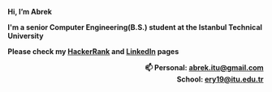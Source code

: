 <b>Hi, I’m Abrek  
  
I'm a senior Computer Engineering(B.S.) student at the Istanbul Technical University
  
Please check my <a href="https://www.hackerrank.com/profile/Abrek">HackerRank</a> and <a href="https://tr.linkedin.com/in/yakup-abrek-er-9140901b4">LinkedIn</a>  pages  
<div align="right">📫 Personal: <a href="mailto:abrek.itu@gmail.com">abrek.itu@gmail.com</a></br>School: <a href="mailto:ery19@itu.edu.tr">ery19@itu.edu.tr</a></div>      </b>
